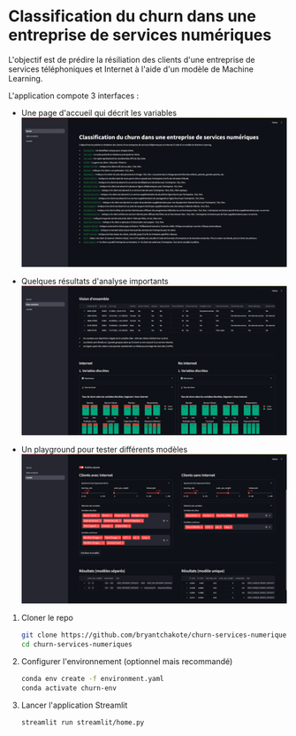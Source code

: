 # Classification du churn dans une entreprise de services numériques

L'objectif est de prédire la résiliation des clients d'une entreprise de services téléphoniques et Internet à l'aide d'un modèle de Machine Learning.

L'application compote 3 interfaces :

- Une page d'accueil qui décrit les variables
    ![home](./images/home.png)

- Quelques résultats d'analyse importants
    ![data-analysis](./images/data-analysis.png)

- Un playground pour tester différents modèles
    ![model](./images/model.png)

1. Cloner le repo

    ```sh
    git clone https://github.com/bryantchakote/churn-services-numeriques.git
    cd churn-services-numeriques
    ```

2. Configurer l'environnement (optionnel mais recommandé)

    ```sh
    conda env create -f environment.yaml
    conda activate churn-env
    ```

3. Lancer l'application Streamlit

    ```sh
    streamlit run streamlit/home.py
    ```
